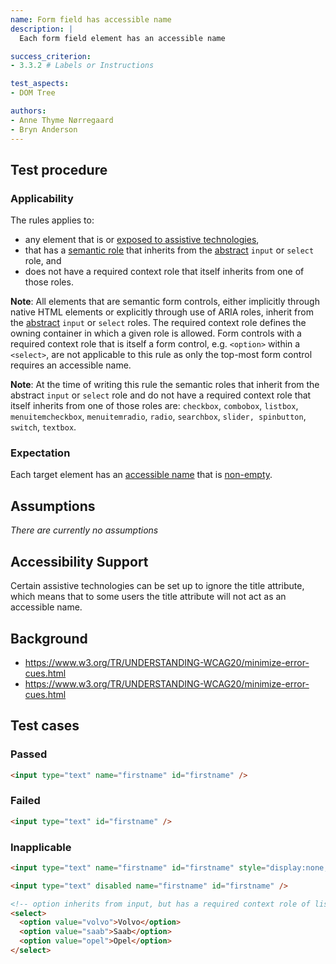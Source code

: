 ```yaml
---
name: Form field has accessible name
description: |
  Each form field element has an accessible name

success_criterion:
- 3.3.2 # Labels or Instructions

test_aspects:
- DOM Tree

authors:
- Anne Thyme Nørregaard
- Bryn Anderson
---
```


## Test procedure

### Applicability

The rules applies to:
- any element that is or [exposed to assistive technologies](#exposed-to-assistive-technologies),
- that has a [semantic role](#semantic-role) that inherits from the [abstract](https://www.w3.org/TR/wai-aria/#abstract_roles) `input` or `select` role, and 
- does not have a required context role that itself inherits from one of those roles.

**Note**: All elements that are semantic form controls, either implicitly through native HTML elements or explicitly through use of ARIA roles, inherit from the [abstract](https://www.w3.org/TR/wai-aria/#abstract_roles) `input` or `select` roles. The required context role defines the owning container in which a given role is allowed. Form controls with a required context role that is itself a form control, e.g. `<option>` within a `<select>`, are not applicable to this rule as only the top-most form control requires an accessible name.

**Note**: At the time of writing this rule the semantic roles that inherit from the abstract `input` or `select` role and do not have a required context role that itself inherits from one of those roles are: `checkbox`, `combobox`, `listbox`, `menuitemcheckbox`, `menuitemradio`, `radio`, `searchbox`, `slider, spinbutton`, `switch`, `textbox`.

### Expectation

Each target element has an [accessible name](#accessible-name) that is [non-empty](#non-empty).

## Assumptions

_There are currently no assumptions_

## Accessibility Support

Certain assistive technologies can be set up to ignore the title attribute, which means that to some users the title attribute will not act as an accessible name.

## Background

- https://www.w3.org/TR/UNDERSTANDING-WCAG20/minimize-error-cues.html
- https://www.w3.org/TR/UNDERSTANDING-WCAG20/minimize-error-cues.html

## Test cases

### Passed

```html
<input type="text" name="firstname" id="firstname" />
```

### Failed

```html
<input type="text" id="firstname" />
```

### Inapplicable 

```html
<input type="text" name="firstname" id="firstname" style="display:none;" />
```

```html
<input type="text" disabled name="firstname" id="firstname" />
```
 
```html
<!-- option inherits from input, but has a required context role of listbox which inherits from select. We should therefore not consider option as applicable. -->
<select>
  <option value="volvo">Volvo</option>
  <option value="saab">Saab</option>
  <option value="opel">Opel</option>
</select>
```